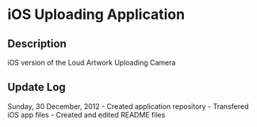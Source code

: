 iOS Uploading Application
=========================

Description
-----------
  iOS version of the Loud Artwork Uploading Camera


Update Log
----------
  
  Sunday, 30 December, 2012
    - Created application repository
    - Transfered iOS app files
    - Created and edited README files
